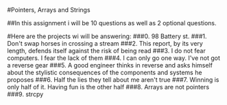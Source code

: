 #Pointers, Arrays and Strings

##In this assignment i will be 10 questions as well as 2 optional questions.

#Here are the projects wi will be answering:
###0. 98 Battery st.
###1. Don't swap horses in crossing a stream
###2. This report, by its very length, defends itself against the risk of being read
###3. I do not fear computers. I fear the lack of them
###4. I can only go one way. I've not got a reverse gear
###5. A good engineer thinks in reverse and asks himself about the stylistic consequences of the components and systems he proposes
###6. Half the lies they tell about me aren't true
###7. Winning is only half of it. Having fun is the other half
###8. Arrays are not pointers
###9. strcpy
